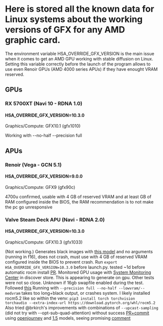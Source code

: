 # Here is stored all the known data for Linux systems about the working versions of GFX for any AMD graphic card.
The environment variable HSA_OVERRIDE_GFX_VERSION is the main issue when it comes to get an AMD GPU working with stable diffusion on Linux.
Setting this variable correctly before the launch of the program allows to use even Renoir GPUs (AMD 4000 series APUs) if they have enought VRAM reserved.

## GPUs
### RX 5700XT (Navi 10 - RDNA 1.0)
#### HSA_OVERRIDE_GFX_VERSION=10.3.0
Graphics/Compute: GFX10.1 (gfx1010)

Working with --no-half --precision full

## APUs
### Renoir (Vega - GCN 5.1)
#### HSA_OVERRIDE_GFX_VERSION=9.0.0
Graphics/Compute: GFX9 (gfx90c)

4700u confirmed, usable with 4 GB of reserved VRAM and at least GB of RAM configured inside the BIOS, the RAM recommendation is to not make the pc go unresponsive


### Valve Steam Deck APU (Navi - RDNA 2.0)
#### HSA_OVERRIDE_GFX_VERSION=10.3.0
Graphics/Compute: GFX10.3 (gfx1033)

(Not working.) Generates black images with [this model](https://huggingface.co/Linaqruf/anything-v3.0/blob/main/Anything-V3.0-pruned.ckpt) and no arguments (running in f16), does not crash, must use with 4 GB of reserved VRAM configured inside the BIOS to prevent crash. Run `export HSA_OVERRIDE_GFX_VERSION=10.3.0` before launch.py. tested ~1d before automatic rocm install [PR](https://github.com/AUTOMATIC1111/stable-diffusion-webui/pull/6709). Monitored GPU usage with [System Monitoring Center](https://github.com/hakandundar34coding/system-monitoring-center) in discover store. This is appearing to generate on gpu. Other tests were not so close. Unknown if 16gb swapfile enabled during the test. Followed [this](https://www.reddit.com/r/steamdeck_linux/comments/102hzav/guide_how_to_install_rocm_for_gpu_julia/) Running with `--precision full --no-half --lowvram/--medvram` takes too long+black output, or crashes system. I likely installed rocm5.2 like so within the venv: `pip3 install torch torchvision torchaudio --extra-index-url https://download.pytorch.org/whl/rocm5.2` Also tried  @brkirch's improvements with combinations of `--upcast-sampling` (did not try with --opt-sub-quad-attention) without success [PR+commit](https://github.com/AUTOMATIC1111/stable-diffusion-webui/pull/6510/commits/2cc077193d4203404bae9c7d88dff326ea4e4a71) using [openjourney](https://huggingface.co/prompthero/openjourney/blob/main/mdjrny-v4.ckpt) and [1.5](https://huggingface.co/runwayml/stable-diffusion-v1-5/blob/main/v1-5-pruned-emaonly.ckpt) models, seeing promising [comment](https://github.com/AUTOMATIC1111/stable-diffusion-webui/pull/6510#issuecomment-1387442388)
